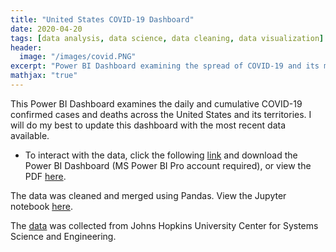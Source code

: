 ```yaml
---
title: "United States COVID-19 Dashboard"
date: 2020-04-20
tags: [data analysis, data science, data cleaning, data visualization]
header:
  image: "/images/covid.PNG" 
excerpt: "Power BI Dashboard examining the spread of COVID-19 and its mortality rate across the United States and its territories"
mathjax: "true"
---
```

This Power BI Dashboard examines the daily and cumulative COVID-19 confirmed cases and deaths across the United States and its territories. I will do my best to update this dashboard with the most recent data available.
 
- To interact with the data, click the following [link](https://github.com/mdreck/mdreck.github.io/blob/master/covid_analysis/UScovid.pbix) and download the Power BI Dashboard (MS Power BI Pro account required), or view the PDF [here](https://github.com/mdreck/mdreck.github.io/blob/master/covid_analysis/UScovid.pdf).

The data was cleaned and merged using Pandas. View the Jupyter notebook [here](https://github.com/mdreck/mdreck.github.io/blob/master/covid_analysis/US_covid.ipynb).

The [data](https://github.com/CSSEGISandData/COVID-19/tree/master/csse_covid_19_data/csse_covid_19_time_series) was collected from Johns Hopkins University Center for Systems Science and Engineering.
